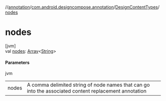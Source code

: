 //[annotation](../../../index.md)/[com.android.designcompose.annotation](../index.md)/[DesignContentTypes](index.md)/[nodes](nodes.md)

# nodes

[jvm]\
val [nodes](nodes.md): [Array](https://kotlinlang.org/api/latest/jvm/stdlib/kotlin/-array/index.html)&lt;[String](https://kotlinlang.org/api/latest/jvm/stdlib/kotlin/-string/index.html)&gt;

#### Parameters

jvm

| | |
|---|---|
| nodes | A comma delimited string of node names that can go into the associated content replacement annotation |
